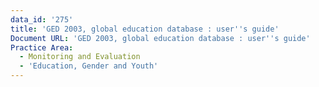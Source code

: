 ```yaml
---
data_id: '275'
title: 'GED 2003, global education database : user''s guide'
Document URL: 'GED 2003, global education database : user''s guide'
Practice Area:
  - Monitoring and Evaluation
  - 'Education, Gender and Youth'
---
```

